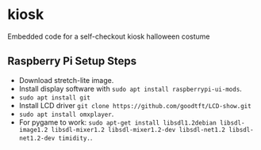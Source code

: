 # kiosk
Embedded code for a self-checkout kiosk halloween costume

## Raspberry Pi Setup Steps
* Download stretch-lite image.
* Install display software with `sudo apt install raspberrypi-ui-mods`.
* `sudo apt install git`
* Install LCD driver `git clone https://github.com/goodtft/LCD-show.git`
* `sudo apt install omxplayer`.
* For pygame to work: `sudo apt-get install libsdl1.2debian libsdl-image1.2 libsdl-mixer1.2 libsdl-mixer1.2-dev libsdl-net1.2 libsdl-net1.2-dev timidity.`.


